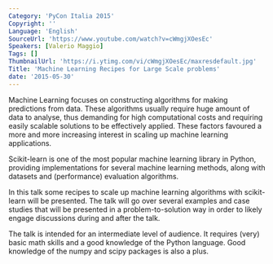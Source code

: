 ```yaml
---
Category: 'PyCon Italia 2015'
Copyright: ''
Language: 'English'
SourceUrl: 'https://www.youtube.com/watch?v=cWmgjXOesEc'
Speakers: [Valerio Maggio]
Tags: []
ThumbnailUrl: 'https://i.ytimg.com/vi/cWmgjXOesEc/maxresdefault.jpg'
Title: 'Machine Learning Recipes for Large Scale problems'
date: '2015-05-30'
---
```

Machine Learning focuses on constructing algorithms for making predictions from data. These algorithms usually require huge amount of data to analyse, thus demanding for high computational costs and requiring easily scalable solutions to be effectively applied. These factors favoured a more and more increasing interest in scaling up machine learning applications.

Scikit-learn is one of the most popular machine learning library in Python, providing implementations for several machine learning methods, along with datasets and (performance) evaluation algorithms.

In this talk some recipes to scale up machine learning algorithms with scikit-learn will be presented. The talk will go over several examples and case studies that will be presented in a problem-to-solution way in order to likely engage discussions during and after the talk.

The talk is intended for an intermediate level of audience. It requires (very) basic math skills and a good knowledge of the Python language. Good knowledge of the numpy and scipy packages is also a plus.
